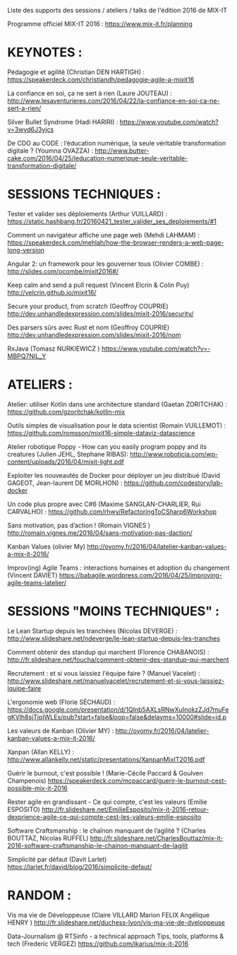 Liste des supports des sessions / ateliers / talks de l'édition 2016 de MIX-IT

Programme officiel MIX-IT 2016 : https://www.mix-it.fr/planning


KEYNOTES :
==========

Pédagogie et agilité (Christian DEN HARTIGH) : 
https://speakerdeck.com/christiandh/pedagogie-agile-a-mixit16

La confiance en soi, ça ne sert à rien (Laure JOUTEAU) : 
http://www.lesaventurieres.com/2016/04/22/la-confiance-en-soi-ca-ne-sert-a-rien/

Silver Bullet Syndrome (Hadi HARIRI) :
https://www.youtube.com/watch?v=3wyd6J3yjcs

De CDO au CODE : l’éducation numérique, la seule véritable transformation digitale ? (Youmna OVAZZA) :
http://www.butter-cake.com/2016/04/25/leducation-numerique-seule-veritable-transformation-digitale/


SESSIONS TECHNIQUES :
=====================

Tester et valider ses déploiements (Arthur VUILLARD) :
https://static.hashbang.fr/20160421_tester_valider_ses_deploiements/#1

Comment un navigateur affiche une page web (Mehdi LAHMAM) :
https://speakerdeck.com/mehlah/how-the-browser-renders-a-web-page-long-version

Angular 2: un framework pour les gouverner tous (Olivier COMBE) :
http://slides.com/ocombe/mixit2016#/

Keep calm and send a pull request (Vincent Elcrin & Colin Puy)
http://velcrin.github.io/mixit16/

Secure your product, from scratch (Geoffroy COUPRIE)
http://dev.unhandledexpression.com/slides/mixit-2016/security/

Des parsers sûrs avec Rust et nom (Geoffroy COUPRIE)
http://dev.unhandledexpression.com/slides/mixit-2016/nom

RxJava (Tomasz NURKIEWICZ )
https://www.youtube.com/watch?v=-MBPQ7NIL_Y


ATELIERS :
==========

Atelier: utiliser Kotlin dans une architecture standard (Gaetan ZORITCHAK) : 
https://github.com/gzoritchak/kotlin-mix

Outils simples de visualisation pour le data scientist (Romain VUILLEMOT) :
https://github.com/romsson/mixit16-simple-dataviz-datascience

Atelier robotique Poppy - How can you easily program poppy and its creatures (Julien JEHL, Stephane RIBAS): 
http://www.roboticia.com/wp-content/uploads/2016/04/mixit-light.pdf

Exploiter les nouveautés de Docker pour déployer un jeu distribué (David GAGEOT, Jean-laurent DE MORLHON) :
https://github.com/codestory/lab-docker

Un code plus propre avec C#6 (Maxime SANGLAN-CHARLIER, Rui CARVALHO) :
https://github.com/rhwy/RefactoringToCSharp6Workshop

Sans motivation, pas d’action ! (Romain VIGNES  )
http://romain.vignes.me/2016/04/sans-motivation-pas-daction/

Kanban Values (olivier My)
http://oyomy.fr/2016/04/latelier-kanban-values-a-mix-it-2016/

Improv(ing) Agile Teams : interactions humaines et adoption du changement (Vincent DAVIET)
https://babagile.wordpress.com/2016/04/25/improving-agile-teams-latelier/

SESSIONS "MOINS TECHNIQUES" :
=============================

Le Lean Startup depuis les tranchées (Nicolas DEVERGE) : 
http://www.slideshare.net/ndeverge/le-lean-startup-depuis-les-tranches

Comment obtenir des standup qui marchent (Florence CHABANOIS) : 
http://fr.slideshare.net/foucha/comment-obtenir-des-standup-qui-marchent

Recrutement : et si vous laissiez l'équipe faire ? (Manuel Vacelet) :
http://www.slideshare.net/manuelvacelet/recrutement-et-si-vous-laissiez-lquipe-faire

L'ergonomie web (Florie SÉCHAUD) :
https://docs.google.com/presentation/d/1QInb5AXLsRNwXuInokzZJd7muFegKVlh8sjTjpIWLEs/pub?start=false&loop=false&delayms=10000#slide=id.p

Les valeurs de Kanban (Olivier MY) :
http://oyomy.fr/2016/04/latelier-kanban-values-a-mix-it-2016/

Xanpan (Allan KELLY) : 
http://www.allankelly.net/static/presentations/XanpanMixIT2016.pdf

Guérir le burnout, c'est possible ! (Marie-Cécile Paccard & Goulven Champenois)
https://speakerdeck.com/mcpaccard/guerir-le-burnout-cest-possible-mix-it-2016

Rester agile en grandissant - Ce qui compte, c'est les valeurs (Emilie ESPOSITO)
http://fr.slideshare.net/EmilieEsposito/mix-it-2016-retour-dexprience-agile-ce-qui-compte-cest-les-valeurs-emilie-esposito

Software Craftsmanship : le chaînon manquant de l’agilité ?  (Charles BOUTTAZ, Nicolas RUFFEL)
http://fr.slideshare.net/CharlesBouttaz/mix-it-2016-software-craftsmanship-le-chainon-manquant-de-lagilit

Simplicité par défaut (Davit Larlet)
https://larlet.fr/david/blog/2016/simplicite-defaut/

RANDOM :
=============================

Vis ma vie de Développeuse (Claire VILLARD  Marion FELIX  Angélique HENRY )
http://fr.slideshare.net/duchess-lyon/vis-ma-vie-de-dveloppeuse

Data-Journalism @ RTSinfo - a technical approach Tips, tools, platforms & tech (Frederic VERGEZ)
https://github.com/ikarius/mix-it-2016
